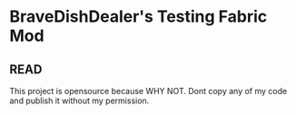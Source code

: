 # BraveDishDealer's Testing Fabric Mod

## READ

This project is opensource because WHY NOT. Dont copy any of my code and publish it without my permission.
